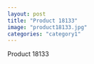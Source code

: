 ```yaml
---
layout: post
title: "Product 18133"
image: "product18133.jpg"
categories: "category1"
---
```

Product 18133

